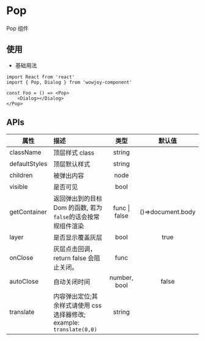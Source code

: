 # Pop

Pop 组件

## 使用

- 基础用法

```
import React from 'react'
import { Pop, Dialog } from 'wowjoy-component'

const Foo = () => <Pop>
    <Dialog></Dialog>
</Pop>
```

## APIs

| 属性          | 描述                                                                  |     类型      |      默认值       |
| ------------- | :-------------------------------------------------------------------- | :-----------: | :---------------: |
| className     | 顶层样式 class                                                        |    string     |                   |
| defaultStyles | 顶层默认样式                                                          |    string     |                   |
| children      | 被弹出内容                                                            |     node      |                   |
| visible       | 是否可见                                                              |     bool      |                   |
| getContainer  | 返回弹出到的目标 Dom 的函数, 若为`false`的话会按常规组件渲染<br>      | func \| false | ()=>document.body |
| layer         | 是否显示覆盖灰层                                                      |     bool      |       true        |
| onClose       | 灰层点击回调， return false 会阻止关闭。                              |     func      |                   |
| autoClose     | 自动关闭时间                                                          | number, bool  |       false       |
| translate     | 内容弹出定位;其余样式请使用 css 选择器修改; example: `translate(0,0)` |    string     |                   |
